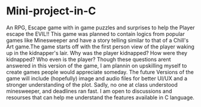 # Mini-project-in-C
An RPG, Escape game with in game puzzles and surprises to help the Player escape the EVIL!!
This game was planned to contain logics from popular games like Minesweeper and have a story telling similar to that of a Chill's Art game.The game starts off with the first person view of the player waking up in the kidnapper's lair. Why was the player kidnapped? How were they kidnapped? Who even is the player? Though these questions arent answered in this version of the game, I am plannin on upskilling myself to create games people would appreciate someday. The future Versions of the game will include (hopefully) image and audio files for better UI/UX and a stronger understanding of the plot. Sadly, no one at class understood minesweeper, and deadlines ran fast. I am open to discussions and resourses that can help me understand the features available in C language. 
